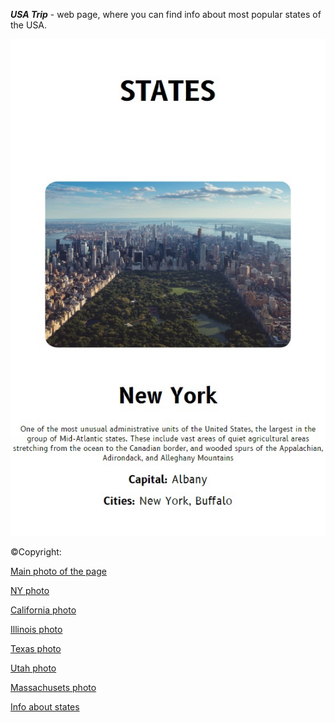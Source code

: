 ***USA Trip*** - web page, where you can find info about most popular states of the USA.

![Preview](/src/img/preview.jpg)

©Copyright:

[Main photo of the page](https://unsplash.com/photos/wpU4veNGnHg?utm_source=unsplash&utm_medium=referral&utm_content=creditShareLink)

[NY photo](https://unsplash.com/photos/wpU4veNGnHg?utm_source=unsplash&utm_medium=referral&utm_content=creditShareLink)

[California photo](https://unsplash.com/photos/gZXx8lKAb7Y?utm_source=unsplash&utm_medium=referral&utm_content=creditShareLink)

[Illinois photo](https://unsplash.com/photos/s-rsM-AktbA?utm_source=unsplash&utm_medium=referral&utm_content=creditShareLink)

[Texas photo](https://unsplash.com/photos/eFjVvJ3raB8?utm_source=unsplash&utm_medium=referral&utm_content=creditShareLink)

[Utah photo](https://unsplash.com/photos/uffQnKuJ-hc?utm_source=unsplash&utm_medium=referral&utm_content=creditShareLink) 

[Massachusets photo](https://unsplash.com/photos/UpYF6ibFud0?utm_source=unsplash&utm_medium=referral&utm_content=creditShareLink)

[Info about states](http://www.usaguide.ru/usa/short/)
